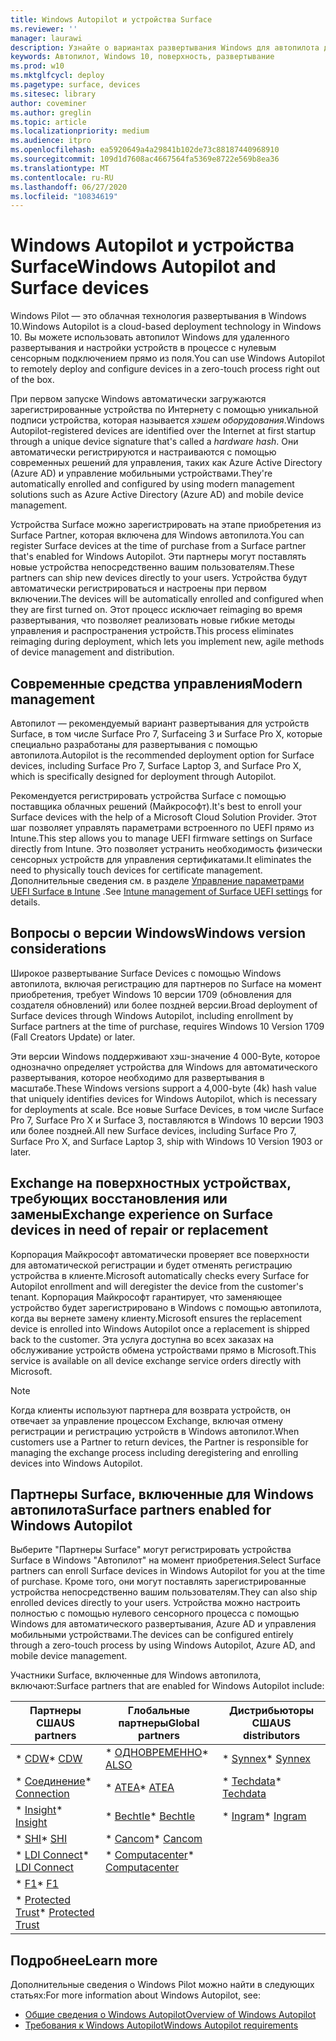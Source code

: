 ```yaml
---
title: Windows Autopilot и устройства Surface
ms.reviewer: ''
manager: laurawi
description: Узнайте о вариантах развертывания Windows для автопилота для устройств Surface.
keywords: Автопилот, Windows 10, поверхность, развертывание
ms.prod: w10
ms.mktglfcycl: deploy
ms.pagetype: surface, devices
ms.sitesec: library
author: coveminer
ms.author: greglin
ms.topic: article
ms.localizationpriority: medium
ms.audience: itpro
ms.openlocfilehash: ea5920649a4a29841b102de73c88187440968910
ms.sourcegitcommit: 109d1d7608ac4667564fa5369e8722e569b8ea36
ms.translationtype: MT
ms.contentlocale: ru-RU
ms.lasthandoff: 06/27/2020
ms.locfileid: "10834619"
---
```

# <span data-ttu-id="ab5b0-104">Windows Autopilot и устройства Surface</span><span class="sxs-lookup"><span data-stu-id="ab5b0-104">Windows Autopilot and Surface devices</span></span>

<span data-ttu-id="ab5b0-105">Windows Pilot — это облачная технология развертывания в Windows 10.</span><span class="sxs-lookup"><span data-stu-id="ab5b0-105">Windows Autopilot is a cloud-based deployment technology in Windows 10.</span></span> <span data-ttu-id="ab5b0-106">Вы можете использовать автопилот Windows для удаленного развертывания и настройки устройств в процессе с нулевым сенсорным подключением прямо из поля.</span><span class="sxs-lookup"><span data-stu-id="ab5b0-106">You can use Windows Autopilot to remotely deploy and configure devices in a zero-touch process right out of the box.</span></span>

<span data-ttu-id="ab5b0-107">При первом запуске Windows автоматически загружаются зарегистрированные устройства по Интернету с помощью уникальной подписи устройства, которая называется *хэшем оборудования*.</span><span class="sxs-lookup"><span data-stu-id="ab5b0-107">Windows Autopilot-registered devices are identified over the Internet at first startup through a unique device signature that's called a *hardware hash*.</span></span> <span data-ttu-id="ab5b0-108">Они автоматически регистрируются и настраиваются с помощью современных решений для управления, таких как Azure Active Directory (Azure AD) и управление мобильными устройствами.</span><span class="sxs-lookup"><span data-stu-id="ab5b0-108">They're automatically enrolled and configured by using modern management solutions such as Azure Active Directory (Azure AD) and mobile device management.</span></span>

<span data-ttu-id="ab5b0-109">Устройства Surface можно зарегистрировать на этапе приобретения из Surface Partner, которая включена для Windows автопилота.</span><span class="sxs-lookup"><span data-stu-id="ab5b0-109">You can register Surface devices at the time of purchase from a Surface partner that's enabled for Windows Autopilot.</span></span> <span data-ttu-id="ab5b0-110">Эти партнеры могут поставлять новые устройства непосредственно вашим пользователям.</span><span class="sxs-lookup"><span data-stu-id="ab5b0-110">These partners can ship new devices directly to your users.</span></span> <span data-ttu-id="ab5b0-111">Устройства будут автоматически регистрироваться и настроены при первом включении.</span><span class="sxs-lookup"><span data-stu-id="ab5b0-111">The devices will be automatically enrolled and configured when they are first turned on.</span></span> <span data-ttu-id="ab5b0-112">Этот процесс исключает reimaging во время развертывания, что позволяет реализовать новые гибкие методы управления и распространения устройств.</span><span class="sxs-lookup"><span data-stu-id="ab5b0-112">This process eliminates reimaging during deployment, which lets you implement new, agile methods of device management and distribution.</span></span>

## <span data-ttu-id="ab5b0-113">Современные средства управления</span><span class="sxs-lookup"><span data-stu-id="ab5b0-113">Modern management</span></span>

<span data-ttu-id="ab5b0-114">Автопилот — рекомендуемый вариант развертывания для устройств Surface, в том числе Surface Pro 7, Surfaceing 3 и Surface Pro X, которые специально разработаны для развертывания с помощью автопилота.</span><span class="sxs-lookup"><span data-stu-id="ab5b0-114">Autopilot is the recommended deployment option for Surface devices, including Surface Pro 7, Surface Laptop 3, and Surface Pro X, which is specifically designed for deployment through Autopilot.</span></span>

 <span data-ttu-id="ab5b0-115">Рекомендуется регистрировать устройства Surface с помощью поставщика облачных решений (Майкрософт).</span><span class="sxs-lookup"><span data-stu-id="ab5b0-115">It's best to enroll your Surface devices with the help of a Microsoft Cloud Solution Provider.</span></span> <span data-ttu-id="ab5b0-116">Этот шаг позволяет управлять параметрами встроенного по UEFI прямо из Intune.</span><span class="sxs-lookup"><span data-stu-id="ab5b0-116">This step allows you to manage UEFI firmware settings on Surface directly from Intune.</span></span> <span data-ttu-id="ab5b0-117">Это позволяет устранить необходимость физически сенсорных устройств для управления сертификатами.</span><span class="sxs-lookup"><span data-stu-id="ab5b0-117">It eliminates the need to physically touch devices for certificate management.</span></span> <span data-ttu-id="ab5b0-118">Дополнительные сведения см. в разделе [Управление параметрами UEFI Surface в Intune](surface-manage-dfci-guide.md) .</span><span class="sxs-lookup"><span data-stu-id="ab5b0-118">See [Intune management of Surface UEFI settings](surface-manage-dfci-guide.md) for details.</span></span>

## <span data-ttu-id="ab5b0-119">Вопросы о версии Windows</span><span class="sxs-lookup"><span data-stu-id="ab5b0-119">Windows version considerations</span></span>

<span data-ttu-id="ab5b0-120">Широкое развертывание Surface Devices с помощью Windows автопилота, включая регистрацию для партнеров по Surface на момент приобретения, требует Windows 10 версии 1709 (обновления для создателя обновлений) или более поздней версии.</span><span class="sxs-lookup"><span data-stu-id="ab5b0-120">Broad deployment of Surface devices through Windows Autopilot, including enrollment by Surface partners at the time of purchase, requires Windows 10 Version 1709 (Fall Creators Update) or later.</span></span>

<span data-ttu-id="ab5b0-121">Эти версии Windows поддерживают хэш-значение 4 000-Byte, которое однозначно определяет устройства для Windows для автоматического развертывания, которое необходимо для развертывания в масштабе.</span><span class="sxs-lookup"><span data-stu-id="ab5b0-121">These Windows versions support a 4,000-byte (4k) hash value that uniquely identifies devices for Windows Autopilot, which is necessary for deployments at scale.</span></span> <span data-ttu-id="ab5b0-122">Все новые Surface Devices, в том числе Surface Pro 7, Surface Pro X и Surface 3, поставляются в Windows 10 версии 1903 или более поздней.</span><span class="sxs-lookup"><span data-stu-id="ab5b0-122">All new Surface devices, including Surface Pro 7, Surface Pro X, and Surface Laptop 3, ship with Windows 10 Version 1903 or later.</span></span>

## <span data-ttu-id="ab5b0-123">Exchange на поверхностных устройствах, требующих восстановления или замены</span><span class="sxs-lookup"><span data-stu-id="ab5b0-123">Exchange experience on Surface devices in need of repair or replacement</span></span>

<span data-ttu-id="ab5b0-124">Корпорация Майкрософт автоматически проверяет все поверхности для автоматической регистрации и будет отменять регистрацию устройства в клиенте.</span><span class="sxs-lookup"><span data-stu-id="ab5b0-124">Microsoft automatically checks every Surface for Autopilot enrollment and will deregister the device from the customer's tenant.</span></span>  <span data-ttu-id="ab5b0-125">Корпорация Майкрософт гарантирует, что заменяющее устройство будет зарегистрировано в Windows с помощью автопилота, когда вы вернете замену клиенту.</span><span class="sxs-lookup"><span data-stu-id="ab5b0-125">Microsoft ensures the replacement device is enrolled into Windows Autopilot once a replacement is shipped back to the customer.</span></span> <span data-ttu-id="ab5b0-126">Эта услуга доступна во всех заказах на обслуживание устройств обмена устройствами прямо в Microsoft.</span><span class="sxs-lookup"><span data-stu-id="ab5b0-126">This service is available on all device exchange service orders directly with Microsoft.</span></span>

> [!NOTE]
> <span data-ttu-id="ab5b0-127">Когда клиенты используют партнера для возврата устройств, он отвечает за управление процессом Exchange, включая отмену регистрации и регистрацию устройств в Windows автопилот.</span><span class="sxs-lookup"><span data-stu-id="ab5b0-127">When customers use a Partner to return devices, the Partner is responsible for managing the exchange process including deregistering and enrolling devices into Windows Autopilot.</span></span>

## <span data-ttu-id="ab5b0-128">Партнеры Surface, включенные для Windows автопилота</span><span class="sxs-lookup"><span data-stu-id="ab5b0-128">Surface partners enabled for Windows Autopilot</span></span>

<span data-ttu-id="ab5b0-129">Выберите "Партнеры Surface" могут регистрировать устройства Surface в Windows "Автопилот" на момент приобретения.</span><span class="sxs-lookup"><span data-stu-id="ab5b0-129">Select Surface partners can enroll Surface devices in Windows Autopilot for you at the time of purchase.</span></span> <span data-ttu-id="ab5b0-130">Кроме того, они могут поставлять зарегистрированные устройства непосредственно вашим пользователям.</span><span class="sxs-lookup"><span data-stu-id="ab5b0-130">They can also ship enrolled devices directly to your users.</span></span> <span data-ttu-id="ab5b0-131">Устройства можно настроить полностью с помощью нулевого сенсорного процесса с помощью Windows для автоматического развертывания, Azure AD и управления мобильными устройствами.</span><span class="sxs-lookup"><span data-stu-id="ab5b0-131">The devices can be configured entirely through a zero-touch process by using Windows Autopilot, Azure AD, and mobile device management.</span></span>

<span data-ttu-id="ab5b0-132">Участники Surface, включенные для Windows автопилота, включают:</span><span class="sxs-lookup"><span data-stu-id="ab5b0-132">Surface partners that are enabled for Windows Autopilot include:</span></span>

| <span data-ttu-id="ab5b0-133">Партнеры США</span><span class="sxs-lookup"><span data-stu-id="ab5b0-133">US partners</span></span> | <span data-ttu-id="ab5b0-134">Глобальные партнеры</span><span class="sxs-lookup"><span data-stu-id="ab5b0-134">Global partners</span></span> | <span data-ttu-id="ab5b0-135">Дистрибьюторы США</span><span class="sxs-lookup"><span data-stu-id="ab5b0-135">US distributors</span></span> |
|--------------|---------------|-------------------|
| <span data-ttu-id="ab5b0-136">\* [CDW](https://www.cdw.com/)</span><span class="sxs-lookup"><span data-stu-id="ab5b0-136">\* [CDW](https://www.cdw.com/)</span></span> | <span data-ttu-id="ab5b0-137">\* [ОДНОВРЕМЕННО](https://www.also.com/ec/cms5/de_1010/1010_anbieter/microsoft/windows-autopilot/index.jsp)</span><span class="sxs-lookup"><span data-stu-id="ab5b0-137">\* [ALSO](https://www.also.com/ec/cms5/de_1010/1010_anbieter/microsoft/windows-autopilot/index.jsp)</span></span> | <span data-ttu-id="ab5b0-138">\* [Synnex](https://www.synnexcorp.com/us/microsoft/surface-autopilot/)</span><span class="sxs-lookup"><span data-stu-id="ab5b0-138">\* [Synnex](https://www.synnexcorp.com/us/microsoft/surface-autopilot/)</span></span>  |
| <span data-ttu-id="ab5b0-139">\* [Соединение](https://www.connection.com/brand/microsoft/microsoft-surface)</span><span class="sxs-lookup"><span data-stu-id="ab5b0-139">\* [Connection](https://www.connection.com/brand/microsoft/microsoft-surface)</span></span>   | <span data-ttu-id="ab5b0-140">\* [ATEA](https://www.atea.com/)</span><span class="sxs-lookup"><span data-stu-id="ab5b0-140">\* [ATEA](https://www.atea.com/)</span></span> | <span data-ttu-id="ab5b0-141">\* [Techdata](https://www.techdata.com/)</span><span class="sxs-lookup"><span data-stu-id="ab5b0-141">\* [Techdata](https://www.techdata.com/)</span></span>  |
| <span data-ttu-id="ab5b0-142">\* [Insight](https://www.insight.com/en_US/buy/partner/microsoft/surface/windows-autopilot.html)</span><span class="sxs-lookup"><span data-stu-id="ab5b0-142">\* [Insight](https://www.insight.com/en_US/buy/partner/microsoft/surface/windows-autopilot.html)</span></span>  | <span data-ttu-id="ab5b0-143">\* [Bechtle](https://www.bechtle.com/marken/microsoft/microsoft-windows-autopilot)</span><span class="sxs-lookup"><span data-stu-id="ab5b0-143">\* [Bechtle](https://www.bechtle.com/marken/microsoft/microsoft-windows-autopilot)</span></span> | <span data-ttu-id="ab5b0-144">\* [Ingram](https://go.microsoft.com/fwlink/p/?LinkID=2128954)</span><span class="sxs-lookup"><span data-stu-id="ab5b0-144">\* [Ingram](https://go.microsoft.com/fwlink/p/?LinkID=2128954)</span></span>   |
| <span data-ttu-id="ab5b0-145">\* [SHI](https://www.shi.com/Surface)</span><span class="sxs-lookup"><span data-stu-id="ab5b0-145">\* [SHI](https://www.shi.com/Surface)</span></span> | <span data-ttu-id="ab5b0-146">\* [Cancom](https://www.cancom.de/)</span><span class="sxs-lookup"><span data-stu-id="ab5b0-146">\* [Cancom](https://www.cancom.de/)</span></span> |    |
| <span data-ttu-id="ab5b0-147">\* [LDI Connect](https://www.myldi.com/managed-it/)</span><span class="sxs-lookup"><span data-stu-id="ab5b0-147">\* [LDI Connect](https://www.myldi.com/managed-it/)</span></span>  | <span data-ttu-id="ab5b0-148">\* [Computacenter](https://www.computacenter.com/uk)</span><span class="sxs-lookup"><span data-stu-id="ab5b0-148">\* [Computacenter](https://www.computacenter.com/uk)</span></span> |    |
| <span data-ttu-id="ab5b0-149">\* [F1](https://www.functiononeit.com/#empower)</span><span class="sxs-lookup"><span data-stu-id="ab5b0-149">\* [F1](https://www.functiononeit.com/#empower)</span></span>  |   |  |
| <span data-ttu-id="ab5b0-150">\* [Protected Trust](https://go.microsoft.com/fwlink/p/?LinkID=2129005)</span><span class="sxs-lookup"><span data-stu-id="ab5b0-150">\* [Protected Trust](https://go.microsoft.com/fwlink/p/?LinkID=2129005)</span></span> | | | 

## <span data-ttu-id="ab5b0-151">Подробнее</span><span class="sxs-lookup"><span data-stu-id="ab5b0-151">Learn more</span></span>

<span data-ttu-id="ab5b0-152">Дополнительные сведения о Windows Pilot можно найти в следующих статьях:</span><span class="sxs-lookup"><span data-stu-id="ab5b0-152">For more information about Windows Autopilot, see:</span></span>
- [<span data-ttu-id="ab5b0-153">Общие сведения о Windows Autopilot</span><span class="sxs-lookup"><span data-stu-id="ab5b0-153">Overview of Windows Autopilot</span></span>](https://docs.microsoft.com/windows/deployment/windows-autopilot/windows-10-autopilot)
- [<span data-ttu-id="ab5b0-154">Требования к Windows Autopilot</span><span class="sxs-lookup"><span data-stu-id="ab5b0-154">Windows Autopilot requirements</span></span>](https://docs.microsoft.com/windows/deployment/windows-autopilot/windows-autopilot-requirements)